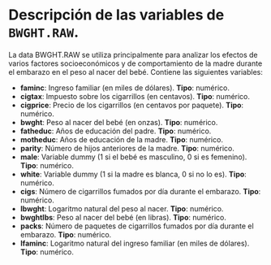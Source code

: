 # Descripción de las variables de `BWGHT.RAW`.

La data BWGHT.RAW se utiliza principalmente para analizar los efectos de varios factores socioeconómicos y de comportamiento de la madre durante el embarazo en el peso al nacer del bebé. 
Contiene las siguientes variables:


- **faminc**: Ingreso familiar (en miles de dólares). **Tipo**: numérico.
- **cigtax**: Impuesto sobre los cigarrillos (en centavos). **Tipo**: numérico.
- **cigprice**: Precio de los cigarrillos (en centavos por paquete). **Tipo**: numérico.
- **bwght**: Peso al nacer del bebé (en onzas). **Tipo**: numérico.
- **fatheduc**: Años de educación del padre. **Tipo**: numérico.
- **motheduc**: Años de educación de la madre. **Tipo**: numérico.
- **parity**: Número de hijos anteriores de la madre. **Tipo**: numérico.
- **male**: Variable dummy (1 si el bebé es masculino, 0 si es femenino). **Tipo**: numérico.
- **white**: Variable dummy (1 si la madre es blanca, 0 si no lo es). **Tipo**: numérico.
- **cigs**: Número de cigarrillos fumados por día durante el embarazo. **Tipo**: numérico.
- **lbwght**: Logaritmo natural del peso al nacer. **Tipo**: numérico.
- **bwghtlbs**: Peso al nacer del bebé (en libras). **Tipo**: numérico.
- **packs**: Número de paquetes de cigarrillos fumados por día durante el embarazo. **Tipo**: numérico.
- **lfaminc**: Logaritmo natural del ingreso familiar (en miles de dólares). **Tipo**: numérico.

